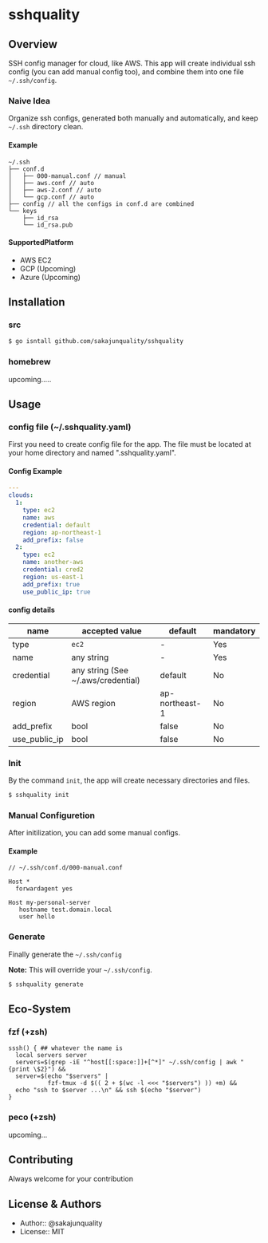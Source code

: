 
sshquality
=================================


Overview
------------
SSH config manager for cloud, like AWS. This app will create individual ssh config (you can add manual config too), and combine them into one file `~/.ssh/config`.

### Naive Idea

Organize ssh configs, generated both manually and automatically, and keep `~/.ssh` directory clean.

#### Example

```
~/.ssh
├── conf.d
│   ├── 000-manual.conf // manual
│   ├── aws.conf // auto
│   ├── aws-2.conf // auto
│   └── gcp.conf // auto
├── config // all the configs in conf.d are combined
└── keys
    ├── id_rsa
    └── id_rsa.pub
```

#### SupportedPlatform
- AWS EC2
- GCP (Upcoming)
- Azure (Upcoming)




Installation
------------

### src

```bash
$ go isntall github.com/sakajunquality/sshquality
```



### homebrew

upcoming.....

Usage
------------

### config file (~/.sshquality.yaml)

First you need to create config file for the app. The file must be located at your home directory and named ".sshquality.yaml".

#### Config Example

```yaml
---
clouds:
  1:
    type: ec2
    name: aws
    credential: default
    region: ap-northeast-1
    add_prefix: false
  2:
    type: ec2
    name: another-aws
    credential: cred2
    region: us-east-1
    add_prefix: true
    use_public_ip: true
```

#### config details

| name          | accepted value                     | default        | mandatory |
| ------------- | ---------------------------------- | -------------- | --------- |
| type          | `ec2`                              | -              | Yes       |
| name          | any string                         | -              | Yes       |
| credential    | any string (See ~/.aws/credential) | default        | No        |
| region        | AWS region                         | ap-northeast-1 | No        |
| add_prefix    | bool                               | false          | No        |
| use_public_ip | bool                               | false          | No        |



### Init

By the command `init`, the app will create necessary directories and files.

```bash
$ sshquality init
```



### Manual Configuretion

After initilization, you can add some manual configs. 

#### Example

```
// ~/.ssh/conf.d/000-manual.conf

Host *
  forwardagent yes
  
Host my-personal-server
   hostname test.domain.local
   user hello
```



### Generate

Finally generate the `~/.ssh/config`

**Note:** This will override your `~/.ssh/config`.

```bash
$ sshquality generate
```



## Eco-System

### fzf (+zsh)

```
sssh() { ## whatever the name is
  local servers server
  servers=$(grep -iE "^host[[:space:]]+[^*]" ~/.ssh/config | awk "{print \$2}") &&
  server=$(echo "$servers" |
           fzf-tmux -d $(( 2 + $(wc -l <<< "$servers") )) +m) &&
  echo "ssh to $server ...\n" && ssh $(echo "$server")
}
```

### peco (+zsh)

upcoming...




Contributing
------------
Always welcome for your contribution




License & Authors
------------
- Author:: @sakajunquality
- License:: MIT